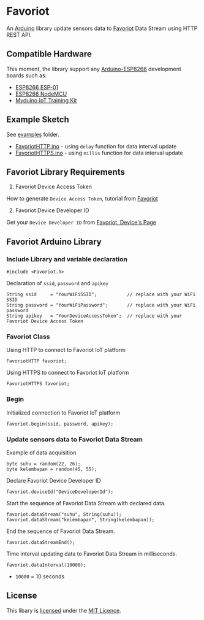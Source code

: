 # Favoriot

An [Arduino](https://arduino.cc/) library update sensors data to [Favoriot](https://platform.favoriot.com/v2/signup/FAVO7245IFBK) Data Stream using HTTP REST API.

## Compatible Hardware

This moment, the library support any [Arduino-ESP8266](https://github.com/esp8266/Arduino) development boards such as:
* [ESP8266 ESP-01](https://www.myduino.com/index.php?route=product/product&product_id=712)
* [ESP8266 NodeMCU](https://www.myduino.com/index.php?route=product/product&product_id=920)
* [Myduino IoT Training Kit](https://www.myduino.com/index.php?route=product/product&product_id=1004)

## Example Sketch

See [examples](examples) folder.
* [FavoriotHTTP.ino](examples/FavoriotHTTP/FavoriotHTTP.ino) - using `delay` function for data interval update
* [FavoriotHTTPS.ino](examples/FavoriotHTTPS/FavoriotHTTPS.ino) - using `millis` function for data interval update

## Favoriot Library Requirements

1. Favoriot Device Access Token

How to generate `Device Access Token`, tutorial from [Favoriot](https://platform.favoriot.com/tutorial/v2/#device-access-token)

2. Favoriot Device Developer ID

Get your `Device Developer ID` from [Favoriot, Device's Page](https://platform.favoriot.com/v2/iot/devices)

## Favoriot Arduino Library

### Include Library and variable declaration

```arduino
#include <Favoriot.h>
```
Declaration of `ssid`, `password` and `apikey`

```arduino
String ssid     = "YourWiFiSSID";           // replace with your WiFi SSID
String password = "YourWiFiPassword";       // replace with your WiFi password
String apikey   = "YourDeviceAccessToken";  // replace with your Favoriot Device Access Token
```
### Favoriot Class

Using HTTP to connect to Favoriot IoT platform

```arduino
FavoriotHTTP favoriot;
```

Using HTTPS to connect to Favoriot IoT platform

```arduino
FavoriotHTTPS favoriot;
```

### Begin

Initialized connection to Favoriot IoT platform

```arduino
favoriot.begin(ssid, password, apikey); 
```

### Update sensors data to Favoriot Data Stream

Example of data acquisition

```arduino
byte suhu = random(22, 26);
byte kelembapan = random(45, 55);
```

Declare Favoriot Device Developer ID

```arduino
favoriot.deviceId("DeviceDeveloperId");
```
Start the sequence of Favoriot Data Stream with declared data. 

```arduino
favoriot.dataStream("suhu", String(suhu));
favoriot.dataStream("kelembapan", String(kelembapan));
```

End the sequence of Favoriot Data Stream.

```arduino
favoriot.dataStreamEnd();
```
Time interval updating data to Favoriot Data Stream in milliseconds.
```arduino
favoriot.dataInterval(10000);
```
* `10000` = 10 seconds

## License

This libary is [licensed](LICENSE) under the [MIT Licence](https://en.wikipedia.org/wiki/MIT_License).
